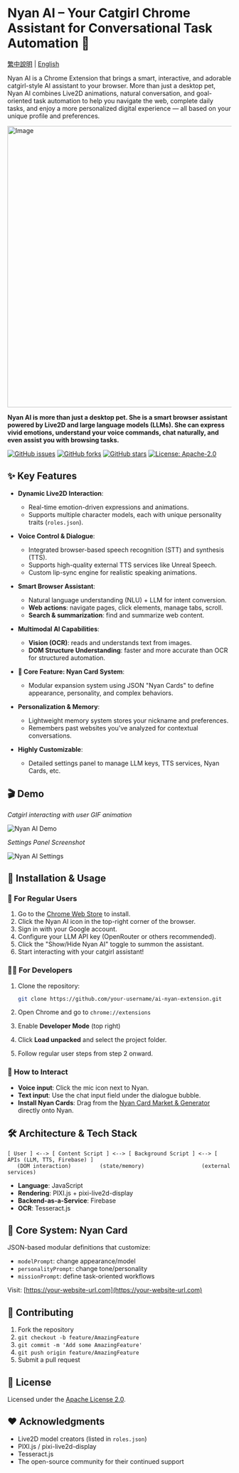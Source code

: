 # Nyan AI – Your Catgirl Chrome Assistant for Conversational Task Automation 🐾
[繁中說明](README.zh-Hant.md) | [English](README.md)

Nyan AI is a Chrome Extension that brings a smart, interactive, and adorable catgirl-style AI assistant to your browser. More than just a desktop pet, Nyan AI combines Live2D animations, natural conversation, and goal-oriented task automation to help you navigate the web, complete daily tasks, and enjoy a more personalized digital experience — all based on your unique profile and preferences.

<img width="1218" height="633" alt="Image" src="https://github.com/user-attachments/assets/d8340957-9a86-482a-8656-53fea331fd8c" />

**Nyan AI is more than just a desktop pet. She is a smart browser assistant powered by Live2D and large language models (LLMs). She can express vivid emotions, understand your voice commands, chat naturally, and even assist you with browsing tasks.**

[![GitHub issues](https://img.shields.io/github/issues/your-username/ai-nyan-extension)](https://github.com/your-username/ai-nyan-extension/issues)
[![GitHub forks](https://img.shields.io/github/forks/your-username/ai-nyan-extension)](https://github.com/your-username/ai-nyan-extension/network)
[![GitHub stars](https://img.shields.io/github/stars/your-username/ai-nyan-extension)](https://github.com/your-username/ai-nyan-extension/stargazers)
[![License: Apache-2.0](https://img.shields.io/badge/License-Apache%202.0-blue.svg)](https://www.apache.org/licenses/LICENSE-2.0)

## ✨ Key Features

* **Dynamic Live2D Interaction**:

  * Real-time emotion-driven expressions and animations.
  * Supports multiple character models, each with unique personality traits (`roles.json`).

* **Voice Control & Dialogue**:

  * Integrated browser-based speech recognition (STT) and synthesis (TTS).
  * Supports high-quality external TTS services like Unreal Speech.
  * Custom lip-sync engine for realistic speaking animations.

* **Smart Browser Assistant**:

  * Natural language understanding (NLU) + LLM for intent conversion.
  * **Web actions**: navigate pages, click elements, manage tabs, scroll.
  * **Search & summarization**: find and summarize web content.

* **Multimodal AI Capabilities**:

  * **Vision (OCR)**: reads and understands text from images.
  * **DOM Structure Understanding**: faster and more accurate than OCR for structured automation.

* **🧩 Core Feature: Nyan Card System**:

  * Modular expansion system using JSON "Nyan Cards" to define appearance, personality, and complex behaviors.

* **Personalization & Memory**:

  * Lightweight memory system stores your nickname and preferences.
  * Remembers past websites you've analyzed for contextual conversations.

* **Highly Customizable**:

  * Detailed settings panel to manage LLM keys, TTS services, Nyan Cards, etc.

## 🎬 Demo

*Catgirl interacting with user GIF animation*

![Nyan AI Demo](https://user-images.githubusercontent.com/your-username/your-repo/assets/demo.gif)

*Settings Panel Screenshot*

![Nyan AI Settings](https://user-images.githubusercontent.com/your-username/your-repo/assets/settings_popup.png)

## 🚀 Installation & Usage

### 👤 For Regular Users

1. Go to the [Chrome Web Store]() to install. <!-- Add your link here -->
2. Click the Nyan AI icon in the top-right corner of the browser.
3. Sign in with your Google account.
4. Configure your LLM API key (OpenRouter or others recommended).
5. Click the "Show/Hide Nyan AI" toggle to summon the assistant.
6. Start interacting with your catgirl assistant!

### 🧑‍💻 For Developers

1. Clone the repository:

   ```bash
   git clone https://github.com/your-username/ai-nyan-extension.git
   ```
2. Open Chrome and go to `chrome://extensions`
3. Enable **Developer Mode** (top right)
4. Click **Load unpacked** and select the project folder.
5. Follow regular user steps from step 2 onward.

### 🎤 How to Interact

* **Voice input**: Click the mic icon next to Nyan.
* **Text input**: Use the chat input field under the dialogue bubble.
* **Install Nyan Cards**: Drag from the [Nyan Card Market & Generator](https://your-website-url.com) <!-- Replace with your site --> directly onto Nyan.

## 🛠️ Architecture & Tech Stack

```
[ User ] <--> [ Content Script ] <--> [ Background Script ] <--> [ APIs (LLM, TTS, Firebase) ]
   (DOM interaction)         (state/memory)                  (external services)
```

* **Language**: JavaScript
* **Rendering**: PIXI.js + pixi-live2d-display
* **Backend-as-a-Service**: Firebase
* **OCR**: Tesseract.js

## 🧩 Core System: Nyan Card

JSON-based modular definitions that customize:

* `modelPrompt`: change appearance/model
* `personalityPrompt`: change tone/personality
* `missionPrompt`: define task-oriented workflows

Visit: [https://your-website-url.com](https://your-website-url.com) <!-- Replace with your website -->

## 🤝 Contributing

1. Fork the repository
2. `git checkout -b feature/AmazingFeature`
3. `git commit -m 'Add some AmazingFeature'`
4. `git push origin feature/AmazingFeature`
5. Submit a pull request

## 📜 License

Licensed under the [Apache License 2.0](https://www.apache.org/licenses/LICENSE-2.0).

## ❤️ Acknowledgments

* Live2D model creators (listed in `roles.json`)
* PIXI.js / pixi-live2d-display
* Tesseract.js
* The open-source community for their continued support
